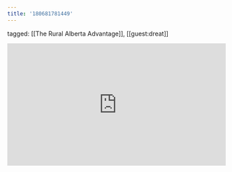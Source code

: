 ```yaml
---
title: '180681781449'
---
```

tagged: [[The Rural Alberta Advantage]], [[guest:dreat]]
<iframe allow="accelerometer; autoplay; clipboard-write; encrypted-media; gyroscope; picture-in-picture" allowfullscreen="" frameborder="0" height="281" id="youtube_iframe" src="https://www.youtube.com/embed/1m1a2MuaIpI?feature=oembed&amp;enablejsapi=1&amp;origin=https://safe.txmblr.com&amp;wmode=opaque" width="500"></iframe>